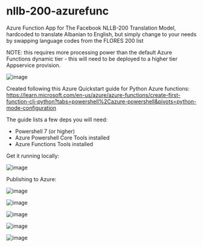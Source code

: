 # nllb-200-azurefunc
Azure Function App for The Facebook NLLB-200 Translation Model, hardcoded to translate Albanian to English, but simply change to your needs by swapping language codes from the FLORES 200 list

NOTE: this requires more processing power than the default Azure Functions dynamic tier - this will need to be deployed to a higher tier Appservice provision.


![image](https://github.com/horsenoiseadministrator/nllb-200-azurefunc/assets/103950749/f51e4e75-75e9-45f1-a9f6-52f89625cf21)



Created following this Azure Quickstart guide for Python Azure functions:
https://learn.microsoft.com/en-us/azure/azure-functions/create-first-function-cli-python?tabs=powershell%2Cazure-powershell&pivots=python-mode-configuration

The guide lists a few deps you will need:
 - Powershell 7 (or higher)
 - Azure Powershell Core Tools installed
 - Azure Functions Tools installed
   

Get it running locally:

![image](https://github.com/horsenoiseadministrator/nllb-200-azurefunc/assets/103950749/42a16da9-b436-4059-b9dc-57d9647cc2cf)


Publishing to Azure:

![image](https://github.com/horsenoiseadministrator/nllb-200-azurefunc/assets/103950749/040cdcde-df7b-4c16-8667-a4dab0a8679c)

![image](https://github.com/horsenoiseadministrator/nllb-200-azurefunc/assets/103950749/9464bf6c-d71b-4745-9b61-9114183362a0)

![image](https://github.com/horsenoiseadministrator/nllb-200-azurefunc/assets/103950749/f1a6cfb0-8995-40c0-96ae-8d3d8526d4ae)

![image](https://github.com/horsenoiseadministrator/nllb-200-azurefunc/assets/103950749/ef0e4fa3-cfa2-4fc3-9cb7-76e94dde81be)


![image](https://github.com/horsenoiseadministrator/nllb-200-azurefunc/assets/103950749/3b41ea84-34ce-48ff-a71a-b6a265cb7228)
